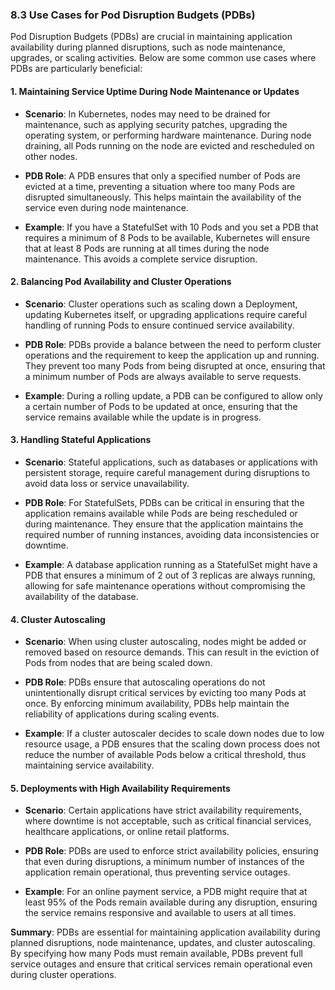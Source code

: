 ### **8.3 Use Cases for Pod Disruption Budgets (PDBs)**

Pod Disruption Budgets (PDBs) are crucial in maintaining application availability during planned disruptions, such as node maintenance, upgrades, or scaling activities. Below are some common use cases where PDBs are particularly beneficial:

#### **1. Maintaining Service Uptime During Node Maintenance or Updates**

- **Scenario**: In Kubernetes, nodes may need to be drained for maintenance, such as applying security patches, upgrading the operating system, or performing hardware maintenance. During node draining, all Pods running on the node are evicted and rescheduled on other nodes.
- **PDB Role**: A PDB ensures that only a specified number of Pods are evicted at a time, preventing a situation where too many Pods are disrupted simultaneously. This helps maintain the availability of the service even during node maintenance.

- **Example**: If you have a StatefulSet with 10 Pods and you set a PDB that requires a minimum of 8 Pods to be available, Kubernetes will ensure that at least 8 Pods are running at all times during the node maintenance. This avoids a complete service disruption.

#### **2. Balancing Pod Availability and Cluster Operations**

- **Scenario**: Cluster operations such as scaling down a Deployment, updating Kubernetes itself, or upgrading applications require careful handling of running Pods to ensure continued service availability.

- **PDB Role**: PDBs provide a balance between the need to perform cluster operations and the requirement to keep the application up and running. They prevent too many Pods from being disrupted at once, ensuring that a minimum number of Pods are always available to serve requests.

- **Example**: During a rolling update, a PDB can be configured to allow only a certain number of Pods to be updated at once, ensuring that the service remains available while the update is in progress.

#### **3. Handling Stateful Applications**

- **Scenario**: Stateful applications, such as databases or applications with persistent storage, require careful management during disruptions to avoid data loss or service unavailability.

- **PDB Role**: For StatefulSets, PDBs can be critical in ensuring that the application remains available while Pods are being rescheduled or during maintenance. They ensure that the application maintains the required number of running instances, avoiding data inconsistencies or downtime.

- **Example**: A database application running as a StatefulSet might have a PDB that ensures a minimum of 2 out of 3 replicas are always running, allowing for safe maintenance operations without compromising the availability of the database.

#### **4. Cluster Autoscaling**

- **Scenario**: When using cluster autoscaling, nodes might be added or removed based on resource demands. This can result in the eviction of Pods from nodes that are being scaled down.

- **PDB Role**: PDBs ensure that autoscaling operations do not unintentionally disrupt critical services by evicting too many Pods at once. By enforcing minimum availability, PDBs help maintain the reliability of applications during scaling events.

- **Example**: If a cluster autoscaler decides to scale down nodes due to low resource usage, a PDB ensures that the scaling down process does not reduce the number of available Pods below a critical threshold, thus maintaining service availability.

#### **5. Deployments with High Availability Requirements**

- **Scenario**: Certain applications have strict availability requirements, where downtime is not acceptable, such as critical financial services, healthcare applications, or online retail platforms.

- **PDB Role**: PDBs are used to enforce strict availability policies, ensuring that even during disruptions, a minimum number of instances of the application remain operational, thus preventing service outages.

- **Example**: For an online payment service, a PDB might require that at least 95% of the Pods remain available during any disruption, ensuring the service remains responsive and available to users at all times.

**Summary**:
PDBs are essential for maintaining application availability during planned disruptions, node maintenance, updates, and cluster autoscaling. By specifying how many Pods must remain available, PDBs prevent full service outages and ensure that critical services remain operational even during cluster operations.
